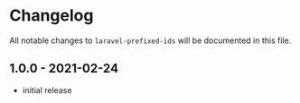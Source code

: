 # Changelog

All notable changes to `laravel-prefixed-ids` will be documented in this file.

## 1.0.0 - 2021-02-24

- initial release
